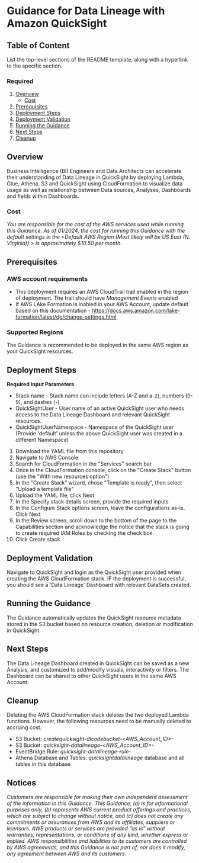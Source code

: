 # Guidance for Data Lineage with Amazon QuickSight

## Table of Content

List the top-level sections of the README template, along with a hyperlink to the specific section.

### Required

1. [Overview](#overview-required)
    - [Cost](#cost)
2. [Prerequisites](#prerequisites-required)
3. [Deployment Steps](#deployment-steps-required)
4. [Deployment Validation](#deployment-validation-required)
5. [Running the Guidance](#running-the-guidance-required)
6. [Next Steps](#next-steps-required)
7. [Cleanup](#cleanup-required)

## Overview

Business Intelligence (BI) Engineers and Data Architects can accelerate their understanding of Data Lineage in QuickSight by deploying Lambda, Glue, Athena, S3 and QuickSight using CloudFormation to visualize data usage as well as relationship between Data sources, Analyses, Dashboards and fields within Dashboards.

### Cost

_You are responsible for the cost of the AWS services used while running this Guidance. As of 01/2024, the cost for running this Guidance with the default settings in the <Default AWS Region (Most likely will be US East (N. Virginia)) > is approximately $10.50 per month._


## Prerequisites

### AWS account requirements

* This deployment requires an AWS CloudTrail trail enabled in the region of deployment. The trail should have _Management Events_ enabled
* If AWS LAke Formation is inabled in your AWS Account, update default based on this documentation - https://docs.aws.amazon.com/lake-formation/latest/dg/change-settings.html

### Supported Regions

The Guidance is recommended to be deployed in the same AWS region as your QuickSight resources.

## Deployment Steps

**Required Input Parameters**
- Stack name - Stack name can include letters (A-Z and a-z), numbers (0-9), and dashes (-)
- QuickSightUser - User name of an active QuickSight user who needs access to the Data Lineage Dashboard and relevant QuickSight resources.
- QuickSightUserNamespace - Namespace of the QuickSight user (Provide 'default' unless the above QuickSight user was created in a different Namespace)

1. Download the YAML file from this repository
2. Navigate to AWS Console
3. Search for CloudFormation in the "Services" search bar
4. Once in the CloudFormation console, click on the "Create Stack" button (use the "With new resources option")
5. In the "Create Stack" wizard, chose "Template is ready", then select "Upload a template file"
6. Upload the YAML file, click Next
7. In the Specify stack details screen, provide the required inputs
8. In the Configure Stack options screen, leave the configurations as-is. Click Next
9. In the Review screen, scroll down to the bottom of the page to the Capabilities section and acknowledge the notice that the stack is going to create required IAM Roles by checking the check box. 
10. Click Create stack


## Deployment Validation

Navigate to QuickSight and login as the QuickSight user provided when creating the AWS CloudFormation stack. IF the deployment is successful, you should see a 'Data Lineage' Dashboard with relevant DataSets created.


## Running the Guidance

The Guidance automatically updates the QuickSight resource metadata stored in the S3 bucket based on resource creation, deletion or modification in QuickSight.

## Next Steps

The Data Lineage Dashboard created in QuickSight can be saved as a new Analysis, and customized to add/modify visuals, interactivity or filters. The Dashboard can be shared to other QuickSight users in the same AWS Account.

## Cleanup

Deleting the AWS CloudFormation stack deletes the two deployed Lambda functions. However, the following resources need to be manually deleted to accruing cost.

- S3 Bucket: *createquicksight-dlcodebucket-<AWS_Account_ID>-<Suffix>*
- S3 Bucket: *quicksight-datalineage-<AWS_Account_ID>-<Suffix>*
- EventBridge Rule: *quicksight-datalineage-rule-<Suffix>*
- Athena Database and Tables: *quicksightdatalineage* database and all tables in this database

## Notices

*Customers are responsible for making their own independent assessment of the information in this Guidance. This Guidance: (a) is for informational purposes only, (b) represents AWS current product offerings and practices, which are subject to change without notice, and (c) does not create any commitments or assurances from AWS and its affiliates, suppliers or licensors. AWS products or services are provided “as is” without warranties, representations, or conditions of any kind, whether express or implied. AWS responsibilities and liabilities to its customers are controlled by AWS agreements, and this Guidance is not part of, nor does it modify, any agreement between AWS and its customers.*
